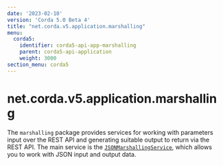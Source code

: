 ```yaml
---
date: '2023-02-10'
version: 'Corda 5.0 Beta 4'
title: "net.corda.v5.application.marshalling"
menu:
  corda5:
    identifier: corda5-api-app-marshalling
    parent: corda5-api-application
    weight: 3000
section_menu: corda5
---
```

# net.corda.v5.application.marshalling
The `marshalling` package provides services for working with parameters input over the REST API and generating suitable output to return via the REST API. The main service is the <a href="../../../../../../api-ref/corda/5.0/net/corda/v5/application/marshalling/JsonMarshallingService.html" target="_blank">`JSONMarshallingService`</a>, which allows you to work with JSON input and output data.
